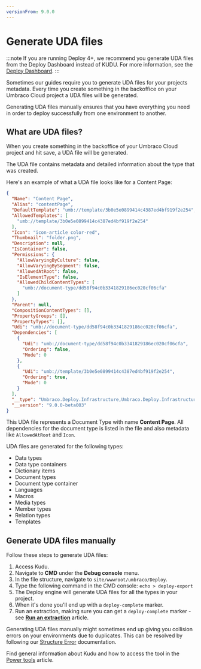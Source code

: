 ```yaml
---
versionFrom: 9.0.0
---
```


# Generate UDA files

:::note
If you are running Deploy 4+, we recommend you generate UDA files from the Deploy Dashboard instead of KUDU. For more information, see the [Deploy Dashboard](../../../Deployment/Deploy-Operations/Extract-schema-to-data-files).
:::

Sometimes our guides require you to generate UDA files for your projects metadata. Every time you create something in the backoffice on your Umbraco Cloud project a UDA files will be generated.

Generating UDA files manually ensures that you have everything you need in order to deploy successfully from one environment to another.

## What are UDA files?

When you create something in the backoffice of your Umbraco Cloud project and hit save, a UDA file will be generated.

The UDA file contains metadata and detailed information about the type that was created.

Here's an example of what a UDA file looks like for a Content Page:

```json
{
  "Name": "Content Page",
  "Alias": "contentPage",
  "DefaultTemplate": "umb://template/3b0e5e0899414c4387ed4bf919f2e254",
  "AllowedTemplates": [
    "umb://template/3b0e5e0899414c4387ed4bf919f2e254"
  ],
  "Icon": "icon-article color-red",
  "Thumbnail": "folder.png",
  "Description": null,
  "IsContainer": false,
  "Permissions": {
    "AllowVaryingByCulture": false,
    "AllowVaryingBySegment": false,
    "AllowedAtRoot": false,
    "IsElementType": false,
    "AllowedChildContentTypes": [
      "umb://document-type/dd58f94c0b3341829186ec020cf06cfa"
    ]
  },
  "Parent": null,
  "CompositionContentTypes": [],
  "PropertyGroups": [],
  "PropertyTypes": [],
  "Udi": "umb://document-type/dd58f94c0b3341829186ec020cf06cfa",
  "Dependencies": [
    {
      "Udi": "umb://document-type/dd58f94c0b3341829186ec020cf06cfa",
      "Ordering": false,
      "Mode": 0
    },
    {
      "Udi": "umb://template/3b0e5e0899414c4387ed4bf919f2e254",
      "Ordering": true,
      "Mode": 0
    }
  ],
  "__type": "Umbraco.Deploy.Infrastructure,Umbraco.Deploy.Infrastructure.Artifacts.ContentType.DocumentTypeArtifact",
  "__version": "9.0.0-beta003"
}
```

This UDA file represents a Document Type with name **Content Page**. All dependencies for the document type is listed in the file and also metadata like `AllowedAtRoot` and `Icon`.

UDA files are generated for the following types:

* Data types
* Data type containers
* Dictionary items
* Document types
* Document type container
* Languages
* Macros
* Media types
* Member types
* Relation types
* Templates

## Generate UDA files manually

Follow these steps to generate UDA files:

1. Access Kudu.
2. Navigate to **CMD** under the **Debug console** menu.
3. In the file structure, navigate to `site/wwwroot/umbraco/Deploy`.
4. Type the following command in the CMD console: `echo > deploy-export`
5. The Deploy engine will generate UDA files for all the types in your project.
6. When it's done you'll end up with a `deploy-complete` marker.
7. Run an extraction, making sure you can get a `deploy-complete` marker - see [**Run an extraction**](../Manual-extractions/index-v9.md) article.

Generating UDA files manually might sometimes end up giving you collision errors on your environments due to duplicates. This can be resolved by following our [Structure Error](../../../Troubleshooting/Deployments/Structure-Error/) documentation.

Find general information about Kudu and how to access the tool in the [Power tools](../) article.

